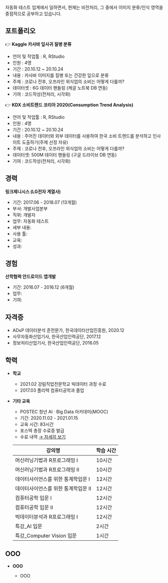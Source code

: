 자동화 테스트 업계에서 일하면서, 현재는 비전처리, 그 중에서 이미지 분류/인식 영역을 중점적으로 공부하고 있습니다.



## 포트폴리오

👉 **Kaggle 카사바 잎사귀 질병 분류**

- 언어 및 작업툴 : R, RStudio
- 인원 : 4명
- 기간 : 20.10.12 ~ 20.10.24
- 내용 : 카사바 이미지를 질병 또는 건강한 잎으로 분류
- 주제 : 코로나 전후, 오프라인 외식업의 소비는 어떻게 다를까?
- 데이터셋 : 6G 데이터 핸들링 (캐글 노트북 DB 연동)
- 기여 : 코드작성(전처리, 시각화)

👉 **KDX 소비트렌드 코리아 2020(Consumption Trend Analysis)**

- 언어 및 작업툴 : R, RStudio
- 인원 : 4명
- 기간 : 20.10.12 ~ 20.10.24
- 내용 : 주어진 데이터와 외부 데이터를 사용하여 한국 소비 트렌드를 분석하고 인사이트 도출하기(주제 선정 자유)
- 주제 : 코로나 전후, 오프라인 외식업의 소비는 어떻게 다를까?
- 데이터셋: 500M 데이터 핸들링 (구글 드라이브 DB 연동)
- 기여 : 코드작성(전처리, 시각화)



## 경력

**링크제니시스 (LG전자 계열사)**

- 기간: 2017.06 - 2018.07 (13개월)
- 부서: 개발사업본부
- 직위: 개발자
- 업무: 자동화 테스트
- 세부 내용: 
- 사용 툴: 
- 교육: 
- 성과: 



## 경험

**산학협력 안드로이드 앱개발**

- 기간: 2016.07 - 2016.12 (6개월)
- 업무: 
- 기여: 



## 자격증

* ADsP 데이터분석 준전문가, 한국데이터산업진흥원, 2020.12
* 사무자동화산업기사, 한국산업인력공단, 2017.12
* 정보처리산업기사, 한국산업인력공단, 2016.05



## 학력

* **학교**

  - 2021.02 강림직업전문학교 빅데이터 과정 수료
  - 2017.03 폴리텍 컴퓨터공학과 졸업

* **기타 교육**

  - POSTEC 청년 AI · Big Data 아카데미(MOOC)
  - 기간: 2020.11.02 - 2021.01.15
  - 교육 시간: 83시간
  - 포스텍 총장 수료증 발급
  - 수료 내역 [→ 자세히 보기]()

  | 강의명                             | 학습 시간 |
  | ---------------------------------- | --------- |
  | 머신러닝기법과 R프로그래밍 Ⅰ       | 10시간    |
  | 머신러닝기법과 R프로그래밍 Ⅱ       | 10시간    |
  | 데이터사이언스를 위한 통계학입문 Ⅰ | 12시간    |
  | 데이터사이언스를 위한 통계학입문 Ⅱ | 12시간    |
  | 컴퓨터공학 입문 Ⅰ                  | 12시간    |
  | 컴퓨터공학 입문 Ⅱ                  | 12시간    |
  | 빅데이터분석과 R프로그래밍 Ⅰ       | 12시간    |
  | 특강_AI 입문                       | 2시간     |
  | 특강_Computer Vision 입문          | 1시간     |



## OOO

* **OOO**

  - OOO

  
